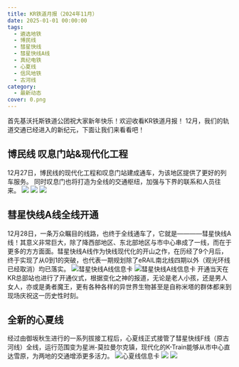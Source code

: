 ```yaml
---
title: KR铁道月报（2024年11月）
date: 2025-01-01 00:00:00
tags:
  - 遴选地铁
  - 博民线
  - 彗星快线
  - 彗星快线A线
  - 真纪电铁
  - 心夏线
  - 信风地铁
  - 古河线
category:
  - 最新动态
cover: 0.png
---
```

首先基沃托斯铁道公团祝大家新年快乐！欢迎收看KR铁道月报！
12月，我们的轨道交通已经进入的新纪元，下面让我们来看看吧！
## 博民线 叹息门站&现代化工程
12月27日，博民线的现代化工程和叹息门站建成通车，为该地区提供了更好的列车服务。
同时叹息门也将打造为全线的交通枢纽，加强与下界的联系和人员往来。
![](1_1.png)
![](1_2.png)
![](1_3.png)

## 彗星快线A线全线开通
12月28日，一条万众瞩目的线路，也终于全线通车了，它就是————彗星快线A线！其意义非常巨大，除了降西部地区、东北部地区与市中心串成了一线，而在于更多的方方面面。彗星快线A线作为快线现代化的开山之作，在历经了9个月后，终于实现了从0到1的突破，也代表一期规划除了eRAIL南北线四期以外（观光环线已经取消）均已落实。
![彗星快线A线信息卡](2_Infocard.png)
![彗星快线A线信息卡](2_0.png)
开通当天在KR总部站也进行了开通仪式，根据变化之神的报道，无论是老人小孩，还是男人女人，亦或是勇者魔王，更有各种各样的异世界生物甚至是自称米塔的群体都来到现场庆祝这一历史性时刻。

## 全新的心夏线
经过由御坂秋生进行的一系列拔接工程后，心夏线正式接管了彗星快线F线（原古河线）全线，运行范围变为星洲-莫拉曼尔克镇，现代化的K-Train能够从市中心直达雪原，为两地的交通增添更多活力。
![心夏线信息卡](3_Infocard.png)
![](3_0.png)
![](3_1.png)